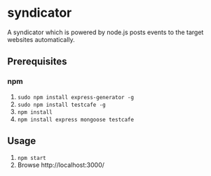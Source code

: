# syndicator
A syndicator which is powered by node.js posts events to the target websites automatically.

## Prerequisites
### npm
1. `sudo npm install express-generator -g`
2. `sudo npm install testcafe -g`
3. `npm install`
4. `npm install express mongoose testcafe`

## Usage
1. `npm start`
2. Browse http://localhost:3000/

